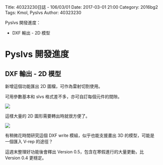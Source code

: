 Title: 40323230日誌 - 106/03/01
Date: 2017-03-01 21:00
Category: 2016bg2
Tags: Kmol, Pyslvs
Author: 40323230

Pyslvs 開發進度：

* DXF 輸出 - 2D 模型

<!-- PELICAN_END_SUMMARY -->

Pyslvs 開發進度
===

DXF 輸出 - 2D 模型
---

新增這個功能匯出 2D 圖檔，可作為雷射切割使用。

可用參數基本和 slvs 格式差不多，亦可自訂每個元件的間隙。

![](https://raw.githubusercontent.com/coursemdetw/project_site_files/gh-pages/files/2016spring/g2/Python_solvespace/0301_01.png)

這樣大量的 2D 圖形需要轉出時就很方便了。

![](https://raw.githubusercontent.com/coursemdetw/project_site_files/gh-pages/files/2016spring/g2/Python_solvespace/0301_01.png)

有稍微花時間研究這個 DXF write 模組，似乎也能支援畫出 3D 的模型，可能是一個匯入 V-rep 的途徑？

這週末整理好功能後會釋出 Version 0.5，包含在寒假進行的大量更動，比 Version 0.4 更穩定。